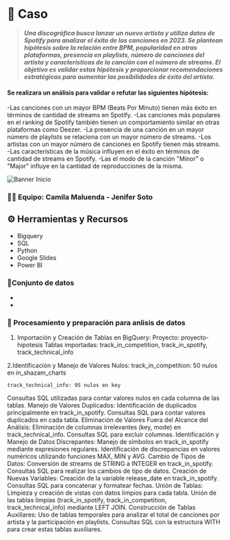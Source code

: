 # 📝 **Caso**
>***Una discográfica busca lanzar un nuevo artista y utiliza datos de Spotify para analizar el éxito de las canciones en 2023. Se plantean hipótesis sobre la relación entre BPM, popularidad en otras plataformas, presencia en playlists, número de canciones del artista y características de la canción con el número de streams. El objetivo es validar estas hipótesis y proporcionar recomendaciones estratégicas para aumentar las posibilidades de éxito del artista.***

#### Se realizara un análisis para validar o refutar las siguientes hipótesis:

-Las canciones con un mayor BPM (Beats Por Minuto) tienen más éxito en términos de cantidad de streams en Spotify.
-Las canciones más populares en el ranking de Spotify también tienen un comportamiento similar en otras plataformas como Deezer.
-La presencia de una canción en un mayor número de playlists se relaciona con un mayor número de streams.
-Los artistas con un mayor número de canciones en Spotify tienen más streams.
-Las características de la música influyen en el éxito en términos de cantidad de streams en Spotify.
-Las el modo de la canción "Minor" o "Major" influye en la cantidad de reproducciones de la misma.

![Banner Inicio](https://github.com/jesolav/Validaci-n-Hip-tesis_Proyecto-2/assets/172732181/477b6121-2b2c-4161-9746-c69fd11e7ed8)


### 🤜🤛 Equipo: Camila Maluenda - Jenifer Soto

## ⚙️ Herramientas y Recursos
- Bigquery
- SQL
- Python
- Google Slides
- Power BI

### 📄Conjunto de datos
-
-

### 🔎 Procesamiento y preparación para anlisis de datos

1. Importación y Creación de Tablas en BigQuery:
      Proyecto: proyecto-hipotesis
      Tablas importadas: track_in_competition, track_in_spotify, track_technical_info

2.Identificación y Manejo de Valores Nulos:
    track_in_competition: 50 nulos en in_shazam_charts

    
    track_technical_info: 95 nulos en key
Consultas SQL utilizadas para contar valores nulos en cada columna de las tablas.
Manejo de Valores Duplicados:
Identificación de duplicados principalmente en track_in_spotify.
Consultas SQL para contar valores duplicados en cada tabla.
Eliminación de Valores Fuera del Alcance del Análisis:
Eliminación de columnas irrelevantes (key, mode) en track_technical_info.
Consultas SQL para excluir columnas.
Identificación y Manejo de Datos Discrepantes:
Manejo de símbolos en track_in_spotify mediante expresiones regulares.
Identificación de discrepancias en valores numéricos utilizando funciones MAX, MIN y AVG.
Cambio de Tipos de Datos:
Conversión de streams de STRING a INTEGER en track_in_spotify.
Consultas SQL para realizar los cambios de tipo de datos.
Creación de Nuevas Variables:
Creación de la variable release_date en track_in_spotify.
Consultas SQL para concatenar y formatear fechas.
Unión de Tablas:
Limpieza y creación de vistas con datos limpios para cada tabla.
Unión de las tablas limpias (track_in_spotify, track_in_competition, track_technical_info) mediante LEFT JOIN.
Construcción de Tablas Auxiliares:
Uso de tablas temporales para analizar el total de canciones por artista y la participación en playlists.
Consultas SQL con la estructura WITH para crear estas tablas auxiliares.

